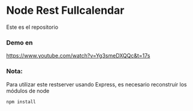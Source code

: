 # Node Rest Fullcalendar
Este es el repositorio
### Demo en
https://www.youtube.com/watch?v=Yg3smeDXQQc&t=17s

### Nota:
Para utilizar este restserver usando Express, es necesario reconstruir los módulos de node

```
npm install
```
